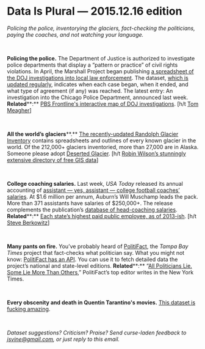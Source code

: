 Data Is Plural — 2015.12.16 edition
===================================

*Policing the police, inventorying the glaciers, fact-checking the politicians, paying the coaches, and not watching your language.*

&nbsp;

**Policing the police.** The Department of Justice is authorized to investigate police departments that display a “pattern or practice” of civil rights violations. In April, the Marshall Project began publishing [a spreadsheet of the DOJ investigations into local law enforcement](https://github.com/themarshallproject/doj14141/blob/master/data/doj_data.csv). The dataset, [which is updated regularly](https://github.com/themarshallproject/doj14141#the-department-of-justices-14141-civil-rights-investigations), indicates when each case began, when it ended, and what type of agreement (if any) was reached. The latest entry: An investigation into the Chicago Police Department, announced last week. **Related****:** [PBS Frontline's interactive map of DOJ investigations](http://apps.frontline.org/fixingtheforce/). [h/t [Tom Meagher](https://twitter.com/ultracasual)]

&nbsp;

**All the world’s glaciers****.** [The recently-updated Randolph Glacier Inventory](http://www.glims.org/RGI/rgi50_dl.html) contains spreadsheets and outlines of every known glacier in the world. Of the 212,000+ glaciers inventoried, more than 27,000 are in Alaska. Someone please adopt [Deserted Glacier](https://www.google.com/maps/place/Deserted+Glacier,+Alaska+99686/@60.9786026,-145.6392684,7075m/data=!3m1!1e3!4m2!3m1!1s0x56b6f38f0ce35db9:0x1f9d53f4331c53fc). [h/t [Robin Wilson’s stunningly extensive directory of free GIS data](http://freegisdata.rtwilson.com/)]

&nbsp;

**College coaching salaries.** Last week, *USA Today* released its annual accounting of [assistant — yes, assistant — college football coaches’ salaries](http://sports.usatoday.com/ncaa/salaries/football/assistant). At $1.6 million per annum, Auburn’s Will Muschamp leads the pack. More than 371 assistants have salaries of $250,000+. The release complements the publication’s [database of head-coaching salaries](http://sports.usatoday.com/ncaa/salaries/football/coach). **Related****:** [Each state’s highest paid public employee, as of 2013-ish](http://deadspin.com/infographic-is-your-states-highest-paid-employee-a-co-489635228). [h/t [Steve Berkowitz](https://twitter.com/ByBerkowitz/status/674653175119536129)]

&nbsp;

**Many pants on fire.** You’ve probably heard of [PolitiFact](http://www.politifact.com/), the *Tampa Bay Times* project that fact-checks what politician say. What you might not know: [PolitiFact has an API](http://static.politifact.com/api/v2apidoc.html). You can use it to fetch detailed data the project’s national and state-level editions. **Related****:** “[All Politicians Lie. Some Lie More Than Others](http://www.nytimes.com/2015/12/13/opinion/campaign-stops/all-politicians-lie-some-lie-more-than-others.html),” PolitiFact’s top editor writes in the New York Times.

&nbsp;

**Every obscenity and death in Quentin Tarantino's movies.** [This dataset is fucking amazing](https://github.com/fivethirtyeight/data/tree/master/tarantino).

&nbsp;

*Dataset suggestions? Criticism? Praise? Send curse-laden feedback to <jsvine@gmail.com>, or just reply to this email.*